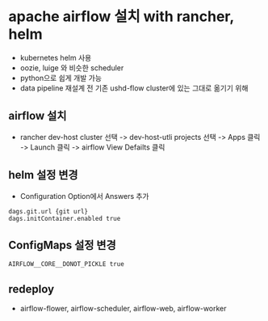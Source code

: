 # apache airflow 설치 with rancher, helm

- kubernetes helm 사용
- oozie, luige 와 비슷한 scheduler
- python으로 쉽게 개발 가능
- data pipeline 재설계 전 기존 ushd-flow cluster에 있는 그대로 옮기기 위해

## airflow 설치
- rancher dev-host cluster 선택 -> dev-host-utli projects 선택 -> Apps 클릭 -> Launch 클릭 -> airflow View Defailts 클릭

## helm 설정 변경
- Configuration Option에서 Answers 추가
```
dags.git.url {git url}
dags.initContainer.enabled true
```


## ConfigMaps 설정 변경
```
AIRFLOW__CORE__DONOT_PICKLE true
```

## redeploy
- airflow-flower, airflow-scheduler, airflow-web, airflow-worker 